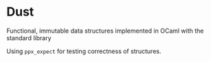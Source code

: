 # Dust

Functional, immutable data structures implemented in OCaml with the standard library

Using `ppx_expect` for testing correctness of structures.
